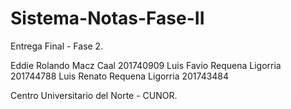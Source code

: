 # Sistema-Notas-Fase-II
Entrega Final - Fase 2.


Eddie Rolando Macz Caal             201740909
Luis Favio Requena Ligorria         201744788
Luis Renato Requena Ligorria        201743484

Centro Universitario del Norte - CUNOR.
